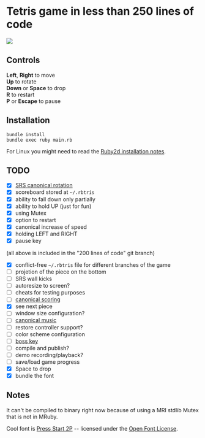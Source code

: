 # Tetris game in less than 250 lines of code

![](https://storage.googleapis.com/rbtris.github.nakilon.pro/screenshot9.png)

## Controls

**Left**, **Right** to move  
**Up** to rotate  
**Down** or **Space** to drop  
**R** to restart  
**P** or **Escape** to pause

## Installation

```
bundle install
bundle exec ruby main.rb
```

For Linux you might need to read the [Ruby2d installation notes](http://www.ruby2d.com/learn/linux/#install-packages).

## TODO

* [x] [SRS canonical rotation](https://tetris.fandom.com/wiki/SRS)
* [x] scoreboard stored at `~/.rbtris`
* [x] ability to fall down only partially
* [x] ability to hold UP (just for fun)
* [x] using Mutex
* [x] option to restart
* [x] canonical increase of speed
* [x] holding LEFT and RIGHT
* [x] pause key

(all above is included in the "200 lines of code" git branch)

* [x] conflict-free `~/.rbtris` file for different branches of the game
* [ ] projetion of the piece on the bottom
* [ ] SRS wall kicks
* [ ] autoresize to screen?
* [ ] cheats for testing purposes
* [ ] [canonical scoring](https://tetris.fandom.com/wiki/Scoring)
* [x] see next piece
* [ ] window size configuration?
* [ ] [canonical music](https://en.wikipedia.org/wiki/Tetris#Music)
* [ ] restore controller support?
* [ ] color scheme configuration
* [ ] [boss key](https://en.wikipedia.org/wiki/Boss_key)
* [ ] compile and publish?
* [ ] demo recording/playback?
* [ ] save/load game progress
* [x] Space to drop
* [x] bundle the font

## Notes

It can't be compiled to binary right now because of using a MRI stdlib Mutex that is not in MRuby.

Cool font is [Press Start 2P](https://fonts.google.com/specimen/Press+Start+2P) -- licensed under the [Open Font License](LICENSE.OFL-1.1.txt).
